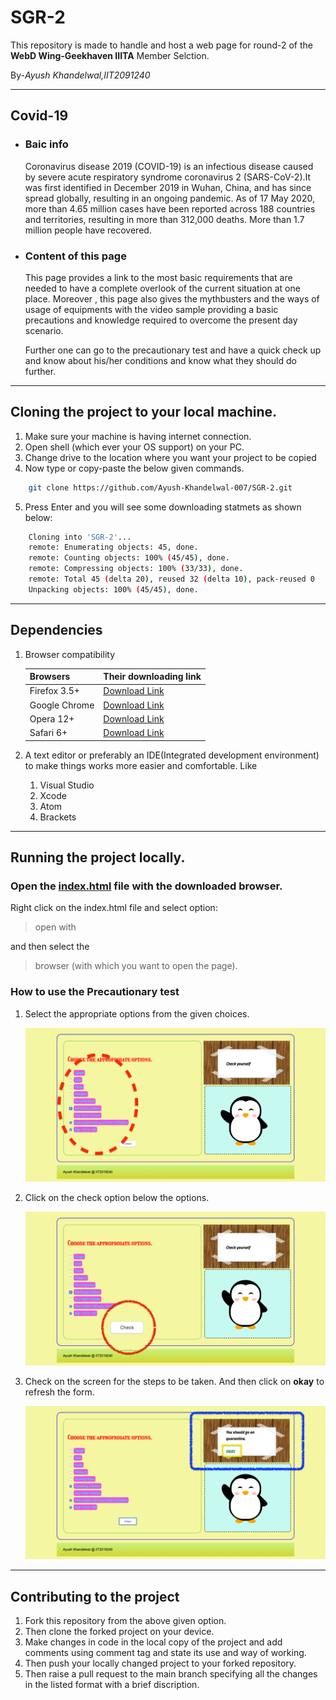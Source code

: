 # SGR-2
This repository is made to handle and host a web page for round-2 of the **WebD Wing-Geekhaven IIITA** Member Selction.

By-*Ayush Khandelwal,IIT2091240*

---

## Covid-19
* ### Baic info
    Coronavirus disease 2019 (COVID-19) is an infectious disease caused by severe acute respiratory syndrome coronavirus 2 (SARS-CoV-2).It was first identified in December 2019 in Wuhan, China, and has since spread globally, resulting in an ongoing pandemic. As of 17 May 2020, more than 4.65 million cases have been reported across 188 countries and territories, resulting in more than 312,000 deaths. More than 1.7 million people have recovered.

* ### Content of this page
    This page provides a link to the most basic requirements that are needed to have a complete overlook of the current situation at one place. Moreover , this page also gives the mythbusters and the ways of usage of equipments with the video sample providing a basic precautions and knowledge required to overcome the present day scenario.

    Further one can go to the precautionary test and have a quick check up and know about his/her conditions and know what they should do further.

---
## Cloning the project to your local machine.

1. Make sure your machine is having internet connection.
1. Open shell (which ever your OS support) on your PC.
1. Change drive to the location where you want your project to  be copied
1. Now type or copy-paste the below given commands.
```bash
    git clone https://github.com/Ayush-Khandelwal-007/SGR-2.git
```
5. Press Enter and you will see some downloading statmets as shown below:
```bash
    Cloning into 'SGR-2'...
    remote: Enumerating objects: 45, done.
    remote: Counting objects: 100% (45/45), done.
    remote: Compressing objects: 100% (33/33), done.
    remote: Total 45 (delta 20), reused 32 (delta 10), pack-reused 0
    Unpacking objects: 100% (45/45), done.
```
---

## Dependencies

1. Browser compatibility

    | Browsers      | Their downloading link                                                                                                                |
    |---------------|---------------------------------------------------------------------------------------------------------------------------------------|
    | Firefox 3.5+  | [Download Link](https://www.mozilla.org/en-US/firefox/download/thanks/)                                                               |
    | Google Chrome | [Download Link](https://www.google.com/chrome/?brand=CHBD&gclid=EAIaIQobChMIrang1ta76QIVln8rCh1wVw3cEAAYASAAEgImhvD_BwE&gclsrc=aw.ds) |
    | Opera 12+     | [Download Link](https://www.opera.com/download)                                                                                       |
    | Safari 6+     | [Download Link](https://support.apple.com/en-us/HT204416)                                                                             |


2. A text editor or preferably an IDE(Integrated development environment) to make things works more easier and comfortable. Like

    1. Visual Studio
    1. Xcode
    1. Atom
    1. Brackets

___

## Running the project locally.

### Open the [index.html](index.html) file with the downloaded browser.

Right click on the index.html file and select option:
> open with

and then select the 
>browser (with which you want to open the page).

### How to use the **Precautionary** test

1. Select the appropriate options from the given choices.

    ![instruction1](images/instruction1.jpg)
1. Click on the check option below the options.

    ![instruction2](images/instruction2.jpg)
1. Check on the screen for the steps to be taken. And then click on **okay** to refresh the form.

    ![instruction3](images/instruction3.jpg)

___

## Contributing to the project

1. Fork this repository from the above given option.
1. Then clone the forked project on your device.
1. Make changes in code in the local copy of the project and add comments using comment tag and state its use and way of working.
1. Then push your locally changed project to your forked repository.
1. Then raise a pull request to the main branch specifying all the changes in the listed format with a brief discription.
